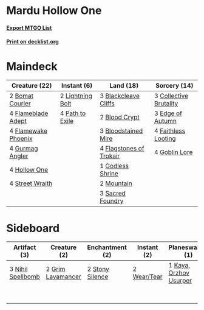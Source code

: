 # Mardu Hollow One

#### [Export MTGO List](../collection/Mardu%20Hollow%20One/Mardu%20Hollow%20One.txt)
#### [Print on decklist.org](http://decklist.org/?deckmain=3%09Blackcleave%20Cliffs%0A2%09Blood%20Crypt%0A3%09Bloodstained%20Mire%0A2%09Bomat%20Courier%0A3%09Collective%20Brutality%0A3%09Edge%20of%20Autumn%0A4%09Faithless%20Looting%0A4%09Flagstones%20of%20Trokair%0A4%09Flameblade%20Adept%0A4%09Flamewake%20Phoenix%0A4%09Goblin%20Lore%0A1%09Godless%20Shrine%0A4%09Gurmag%20Angler%0A4%09Hollow%20One%0A2%09Lightning%20Bolt%0A2%09Mountain%0A4%09Path%20to%20Exile%0A3%09Sacred%20Foundry%0A4%09Street%20Wraith&deckside=2%09Boom/Bust%0A2%09Grim%20Lavamancer%0A1%09Kaya,%20Orzhov%20Usurper%0A3%09Nihil%20Spellbomb%0A2%09Stony%20Silence%0A3%09Thoughtseize%0A2%09Wear/Tear)
# Maindeck

|                                        Creature (22)                                         |                                       Instant (6)                                        |                                            Land (18)                                             |                                          Sorcery (14)                                           |
|----------------------------------------------------------------------------------------------|------------------------------------------------------------------------------------------|--------------------------------------------------------------------------------------------------|-------------------------------------------------------------------------------------------------|
|2 [Bomat Courier](http://gatherer.wizards.com/Pages/Card/Details.aspx?multiverseid=417772)    |2 [Lightning Bolt](http://gatherer.wizards.com/Pages/Card/Details.aspx?multiverseid=806)  |3 [Blackcleave Cliffs](http://gatherer.wizards.com/Pages/Card/Details.aspx?multiverseid=209401)   |3 [Collective Brutality](http://gatherer.wizards.com/Pages/Card/Details.aspx?multiverseid=414380)|
|4 [Flameblade Adept](http://gatherer.wizards.com/Pages/Card/Details.aspx?multiverseid=426833) |4 [Path to Exile](http://gatherer.wizards.com/Pages/Card/Details.aspx?multiverseid=220511)|2 [Blood Crypt](http://gatherer.wizards.com/Pages/Card/Details.aspx?multiverseid=97102)           |3 [Edge of Autumn](http://gatherer.wizards.com/Pages/Card/Details.aspx?multiverseid=243442)      |
|4 [Flamewake Phoenix](http://gatherer.wizards.com/Pages/Card/Details.aspx?multiverseid=391834)|                                                                                          |3 [Bloodstained Mire](http://gatherer.wizards.com/Pages/Card/Details.aspx?multiverseid=405094)    |4 [Faithless Looting](http://gatherer.wizards.com/Pages/Card/Details.aspx?multiverseid=389512)   |
|4 [Gurmag Angler](http://gatherer.wizards.com/Pages/Card/Details.aspx?multiverseid=391850)    |                                                                                          |4 [Flagstones of Trokair](http://gatherer.wizards.com/Pages/Card/Details.aspx?multiverseid=116733)|4 [Goblin Lore](http://gatherer.wizards.com/Pages/Card/Details.aspx?multiverseid=135221)         |
|4 [Hollow One](http://gatherer.wizards.com/Pages/Card/Details.aspx?multiverseid=430852)       |                                                                                          |1 [Godless Shrine](http://gatherer.wizards.com/Pages/Card/Details.aspx?multiverseid=405099)       |                                                                                                 |
|4 [Street Wraith](http://gatherer.wizards.com/Pages/Card/Details.aspx?multiverseid=442097)    |                                                                                          |2 [Mountain](http://gatherer.wizards.com/Pages/Card/Details.aspx?multiverseid=439859)             |                                                                                                 |
|                                                                                              |                                                                                          |3 [Sacred Foundry](http://gatherer.wizards.com/Pages/Card/Details.aspx?multiverseid=405106)       |                                                                                                 |


# Sideboard

|                                        Artifact (3)                                        |                                        Creature (2)                                        |                                     Enchantment (2)                                      |                                     Instant (2)                                      |                                        Planeswalker (1)                                         |                                       Sorcery (5)                                       |
|--------------------------------------------------------------------------------------------|--------------------------------------------------------------------------------------------|------------------------------------------------------------------------------------------|--------------------------------------------------------------------------------------|-------------------------------------------------------------------------------------------------|-----------------------------------------------------------------------------------------|
|3 [Nihil Spellbomb](http://gatherer.wizards.com/Pages/Card/Details.aspx?multiverseid=442215)|2 [Grim Lavamancer](http://gatherer.wizards.com/Pages/Card/Details.aspx?multiverseid=430589)|2 [Stony Silence](http://gatherer.wizards.com/Pages/Card/Details.aspx?multiverseid=247425)|2 [Wear/Tear](http://gatherer.wizards.com/Pages/Card/Details.aspx?multiverseid=368950)|1 [Kaya, Orzhov Usurper](http://gatherer.wizards.com/Pages/Card/Details.aspx?multiverseid=457330)|2 [Boom/Bust](http://gatherer.wizards.com/Pages/Card/Details.aspx?multiverseid=126218)   |
|                                                                                            |                                                                                            |                                                                                          |                                                                                      |                                                                                                 |3 [Thoughtseize](http://gatherer.wizards.com/Pages/Card/Details.aspx?multiverseid=438676)|

